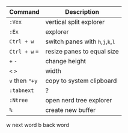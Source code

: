 | Command        | Description                       |
|----------------|-----------------------------------|
| `:Vex`         | vertical split explorer           |
| `:Ex`          | explorer                          |
| `Ctrl + w`     | switch panes with `h`,`j`,`k`,`l` |
| `Ctrl + w` `=` | resize panes to equal size        |
| `+` `-`        | change height                     |
| `<` `>`        | width                             |
| `v` then `"+y` | copy to system clipboard          |
| `:tabnext`     | ?                                 |
| `:Ntree`       | open nerd tree explorer           |
| `%`            | create new buffer                 |


w next word
b back word

